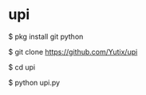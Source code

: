 # upi
$ pkg install git python

$ git clone https://github.com/Yutix/upi

$ cd upi

$ python upi.py



